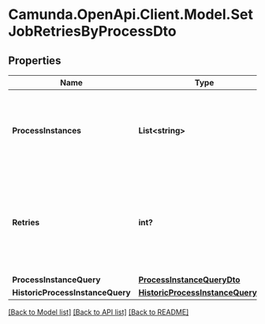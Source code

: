 # Camunda.OpenApi.Client.Model.SetJobRetriesByProcessDto
## Properties

Name | Type | Description | Notes
------------ | ------------- | ------------- | -------------
**ProcessInstances** | **List&lt;string&gt;** | A list of process instance ids to fetch jobs, for which retries will be set. | [optional] 
**Retries** | **int?** | An integer representing the number of retries. Please note that the value cannot be negative or null. | [optional] 
**ProcessInstanceQuery** | [**ProcessInstanceQueryDto**](ProcessInstanceQueryDto.md) |  | [optional] 
**HistoricProcessInstanceQuery** | [**HistoricProcessInstanceQueryDto**](HistoricProcessInstanceQueryDto.md) |  | [optional] 

[[Back to Model list]](../README.md#documentation-for-models) [[Back to API list]](../README.md#documentation-for-api-endpoints) [[Back to README]](../README.md)

